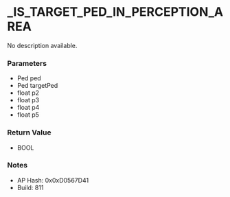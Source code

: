 # _IS_TARGET_PED_IN_PERCEPTION_AREA

No description available.

### Parameters
* Ped ped
* Ped targetPed
* float p2
* float p3
* float p4
* float p5

### Return Value
* BOOL

### Notes
* AP Hash: 0x0xD0567D41
* Build: 811

